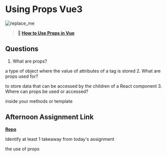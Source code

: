 # Using Props Vue3

![replace_me](https://codeworks.blob.core.windows.net/public/assets/img/illustrations/placeholder.svg)

> **📖 [How to Use Props in Vue](https://codeworksacademy.com/fs-student-guide/resources/wk6/02-Props)**

## Questions

1. What are props?

a type of object where the value of attributes of a tag is stored
2. What are props used for?

 to store data that can be accessed by the children of a React component
3. Where can props be used or accessed?

inside your methods or template
## Afternoon Assignment Link

**[Repo](https://github.com/brysonrupp/gifted-vue)**

Identify at least 1 takeaway from today's assignment

the use of props
